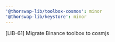 ```yaml
---
'@thorswap-lib/toolbox-cosmos': minor
'@thorswap-lib/keystore': minor
---
```


[LIB-61] Migrate Binance toolbox to cosmjs

